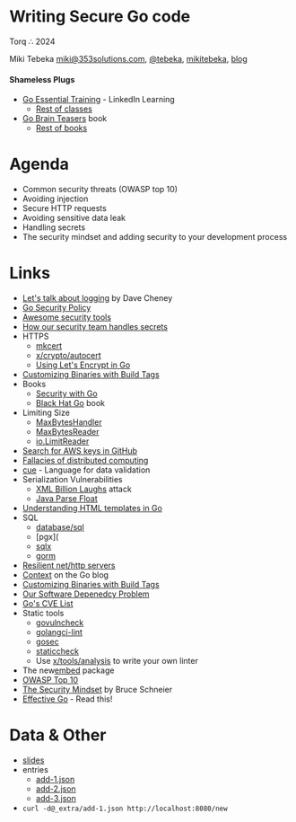 # Writing Secure Go code

Torq ∴  2024 <br />


Miki Tebeka <i class="far fa-envelope"></i> [miki@353solutions.com](mailto:miki@353solutions.com), <i class="fab fa-twitter"></i> [@tebeka](https://twitter.com/tebeka), <i class="fab fa-linkedin-in"></i> [mikitebeka](https://www.linkedin.com/in/mikitebeka/), <i class="fab fa-blogger-b"></i> [blog](https://www.ardanlabs.com/blog/)  

#### Shameless Plugs

- [Go Essential Training](https://www.linkedin.com/learning/go-essential-training/) - LinkedIn Learning
    - [Rest of classes](https://www.linkedin.com/learning/instructors/miki-tebeka)
- [Go Brain Teasers](https://pragprog.com/titles/d-gobrain/go-brain-teasers/) book
    - [Rest of books](https://pragprog.com/search/?q=miki+tebeka)

# Agenda

- Common security threats (OWASP top 10)
- Avoiding injection
- Secure HTTP requests
- Avoiding sensitive data leak
- Handling secrets
- The security mindset and adding security to your development process


# Links

- [Let's talk about logging](https://dave.cheney.net/2015/11/05/lets-talk-about-logging) by Dave Cheney
- [Go Security Policy](https://golang.org/security)
- [Awesome security tools](https://github.com/guardrailsio/awesome-golang-security)
- [How our security team handles secrets](https://monzo.com/blog/2019/10/11/how-our-security-team-handle-secrets)
- HTTPS
    - [mkcert](https://github.com/FiloSottile/mkcert)
    - [x/crypto/autocert](https://pkg.go.dev/golang.org/x/crypto/acme/autocert)
    - [Using Let's Encrypt in Go](https://marcofranssen.nl/build-a-go-webserver-on-http-2-using-letsencrypt)
- [Customizing Binaries with Build Tags](https://www.digitalocean.com/community/tutorials/customizing-go-binaries-with-build-tags)
- Books
    - [Security with Go](https://www.packtpub.com/product/security-with-go/9781788627917)
    - [Black Hat Go](https://nostarch.com/blackhatgo) book
- Limiting Size
    - [MaxBytesHandler](https://pkg.go.dev/net/http#MaxBytesHandler)
    - [MaxBytesReader](https://pkg.go.dev/net/http#MaxBytesReader)
    - [io.LimitReader](https://pkg.go.dev/io#LimitReader)
- [Search for AWS keys in GitHub](https://sourcegraph.com/search?q=context:global+AWS_SECRET_ACCESS_KEY%3D%5B%27%22%5D.%7B40%7D%5B%27%22%5D&patternType=regexp)
- [Fallacies of distributed computing](https://en.wikipedia.org/wiki/Fallacies_of_distributed_computing#The_fallacies)
- [cue](https://cuelang.org/) - Language for data validation
- Serialization Vulnerabilities
    - [XML Billion Laughs](https://en.wikipedia.org/wiki/Billion_laughs_attack) attack
    - [Java Parse Float](https://www.exploringbinary.com/java-hangs-when-converting-2-2250738585072012e-308/)
- [Understanding HTML templates in Go](https://blog.lu4p.xyz/posts/golang-template-turbo/)
- SQL
    - [database/sql](https://pkg.go.dev/database/sql/)
    - [pgx](
    - [sqlx](https://github.com/jmoiron/sqlx)
    - [gorm](https://gorm.io/index.html)
- [Resilient net/http servers](https://ieftimov.com/post/make-resilient-golang-net-http-servers-using-timeouts-deadlines-context-cancellation/)
- [Context](https://blog.golang.org/context) on the Go blog
- [Customizing Binaries with Build Tags](https://www.digitalocean.com/community/tutorials/customizing-go-binaries-with-build-tags)
- [Our Software Depenedcy Problem](https://research.swtch.com/deps)
- [Go's CVE List](https://www.cvedetails.com/vulnerability-list/vendor_id-14185/Golang.html)
- Static tools
    - [govulncheck](https://pkg.go.dev/golang.org/x/vuln/cmd/govulncheck)
    - [golangci-lint](https://golangci-lint.run/)
    - [gosec](https://github.com/securego/gosec)
    - [staticcheck](https://staticcheck.io/)
    - Use [x/tools/analysis](https://pkg.go.dev/golang.org/x/tools/go/analysis) to write your own linter
- The new[embed](https://pkg.go.dev/embed/) package
- [OWASP Top 10](https://owasp.org/www-project-top-ten/)
- [The Security Mindset](https://www.schneier.com/blog/archives/2008/03/the_security_mi_1.html) by Bruce Schneier
- [Effective Go](https://golang.org/doc/effective_go.html) - Read this!

# Data & Other

- [slides](_extra/slides.pdf)
- entries
    - [add-1.json](_extra/add-1.json)
    - [add-2.json](_extra/add-2.json)
    - [add-3.json](_extra/add-3.json)
- `curl -d@_extra/add-1.json http://localhost:8080/new`
